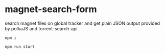 # magnet-search-form

search magnet files on global tracker and get plain JSON output provided by polkaJS and torrent-search-api.

```
npm i
```

```
npm run start
```
